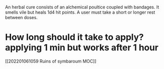 An herbal cure consists of an alchemical poultice coupled with bandages. It smells vile but heals 1d4 hit points. A user must take a short or longer rest between doses. 


# How long should it take to apply?  applying 1 min but works after 1 hour

[[202201061059 Ruins of symbaroum MOC]]